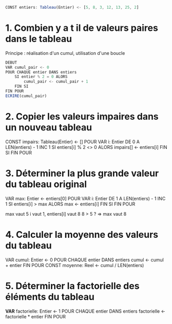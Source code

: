 ```js
CONST entiers: Tableau(Entier) <- [5, 8, 3, 12, 13, 25, 2]
```

# 1. Combien y a t il de valeurs paires dans le tableau
Principe : réalisation d'un cumul, utilisation d'une boucle

```js
DEBUT
VAR cumul_pair <- 0
POUR CHAQUE entier DANS entiers
    SI entier % 2 = 0 ALORS
        cumul_pair <- cumul_pair + 1
    FIN SI
FIN POUR
ECRIRE(cumul_pair)
```

# 2. Copier les valeurs impaires dans un nouveau tableau
CONST impairs: Tableau(Entier) <- []
POUR VAR i: Entier DE 0 A LEN(entiers) - 1 INC 1
    SI entiers[i] % 2 <> 0 ALORS
        impairs[] <- entiers[i]
    FIN SI
FIN POUR

# 3. Déterminer la plus grande valeur du tableau original
VAR max: Entier <- entiers[0]
POUR VAR i: Entier DE 1 A LEN(entiers) - 1 INC 1
    SI entiers[i] > max ALORS
        max <- entiers[i]
    FIN SI
FIN POUR

max vaut 5
i vaut 1, entiers[i] vaut 8 8 > 5 ? => max vaut 8

# 4. Calculer la moyenne des valeurs du tableau
VAR cumul: Entier <- 0
POUR CHAQUE entier DANS entiers
    cumul <- cumul + entier
FIN POUR
CONST moyenne: Reel <- cumul / LEN(entiers)

# 5. Déterminer la factorielle des éléments du tableau
**VAR** factorielle: Entier <- 1
POUR CHAQUE entier DANS entiers
    factorielle <- factorielle * entier
FIN POUR
